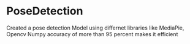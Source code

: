 # PoseDetection


Created a pose detection Model using differnet libraries like MediaPie, Opencv Numpy
accuracy of more than 95 percent makes it efficient 
